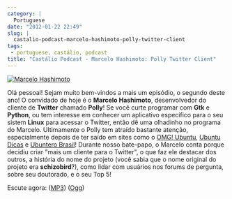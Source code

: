 ```yaml
---
category: |
  Portuguese
date: "2012-01-22 22:49"
slug: |
  castalio-podcast-marcelo-hashimoto-polly-twitter-client
tags:
 - portuguese, castálio, podcast
title: "Castálio Podcast - Marcelo Hashimoto: Polly Twitter Client"
---
```


[![Marcelo
Hashimoto](http://www.castalio.info/wp-content/uploads/2012/01/marcelohashimoto-300x300.jpg)](http://www.castalio.info/wp-content/uploads/2012/01/marcelohashimoto.jpg)

Olá pessoal! Sejam muito bem-vindos a mais um episódio, o segundo deste
ano! O convidado de hoje é o **Marcelo Hashimoto**, desenvolvedor do
cliente de **Twitter** chamado **Polly**! Se você curte programar com
**Gtk** e **Python**, ou tem interesse em conhecer um aplicativo
específico para o seu sistem **Linux** para acessar o Twitter, então dê
uma olhadinho no programa do Marcelo. Ultimamente o Polly tem atraído
bastante atenção, especialmente depois de ter saído em sites como o
[OMG! Ubuntu](http://www.omgubuntu.co.uk/), [Ubuntu
Dicas](http://www.ubuntudicas.com.br/blog/) e [Ubuntero
Brasil](http://www.ubuntero.com.br/)! Durante nosso bate-papo, o Marcelo
conta porque decidiu criar "mais um cliente para o Twitter", o que faz
ele destacar dos outros, a história do nome do projeto (você sabia que o
nome original do projeto era **schizobird**?), como lidar com usuários
nos forums de pergunta, sobre seu doutorado, e o seu Top 5!

Escute agora:
([MP3](http://media.blubrry.com/castalio/p/www.castalio.gnulinuxbrasil.org/castalio-podcast-28.mp3))
([Ogg](http://media.blubrry.com/castalio/p/www.castalio.gnulinuxbrasil.org/castalio-podcast-28.ogg))
